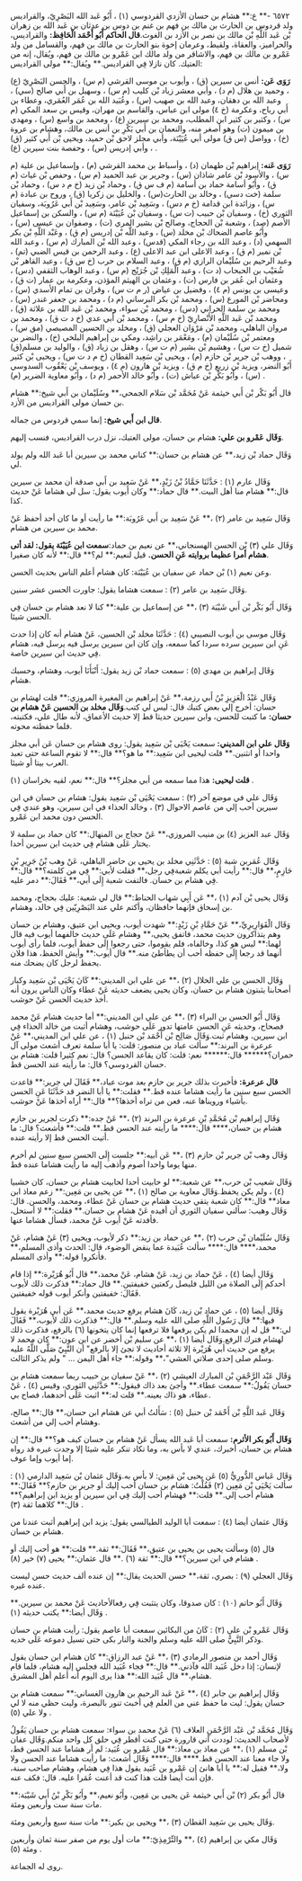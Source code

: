 ٦٥٧٢ -** ع:** هشام بن حسان الأزدي القردوسي (١) ، أَبُو عَبد الله البَصْرِيّ، والقراديس ولد قردوس بن الحارث بن مالك بن فهم بن غنم بن دوس بن عدثان بن عَبد الله بن زهران بْن عَبد اللَّهِ بْن مالك بن نصر بن الأزد بن الغوث.**قال الحاكم أَبُو أَحْمَد الْحَافِظ:** والقراديس، والحراميز، والعقاة، ولقيط، وعرمان إخوة بنو الحارث بن مالك بن فهم، والقسامل من ولد عَمْرو بن مالك بن فهم، والاشاقر من ولد مالك ابن عَمْرو بن مالك بن فهم، ويُقال، إنه من العتيك. كان نازلا فِي القراديس.** ويُقال:** مولى القراديس:

**رَوَى عَن:** أنس بن سيرين (ق) ، وأيوب بن موسى القرشي (م س) ، والحسن البَصْرِيّ (ع) ، وحميد بن هلال (م د) ، وأبي معشر زياد بْن كليب (م س) ، وسهيل بن أَبي صالح (سي) ، وعبد الله بن دهقان، وعبد الله بن صهيب (س) ، وعُبَيد الله بن عُمَر العُمَري، وعطاء بن أَبي رباح، وعكرمة (خ ٤) مولى ابن عباس، والقاسم بن مهران، وقيس بن سعد المكي (م س) ، وكثير بن كثير ابن المطلب، ومحمد بن سيرين (ع) ، ومحمد بن واسع (س) ، ومهدي بن ميمون (ت) وهو أصغر منه، والنعمان بن أَبي بَكْرِ بن أنس بن مالك، وهشام بن عروة (خ) ، وواصل (س ق) مولى أبي عُيَيْنَة، وأبي مجلز لاحق بْن حميد، ويحيى بْن أَبي كثير (ق) ، وأبي إدريس (س) ، وحفصة بنت سيرين (ع) .

**رَوَى عَنه:** إبراهيم بْن طهمان (د) ، وأسباط بن محمد القرشي (م) ، وإسماعيل بن علية (م س) ، والأسود بْن عامر شاذان (س) ، وجرير بن عبد الحميد (م س) ، وحفص بْن غياث (م ق) ، وأَبُو أسامة حماد بن أسامة (م ف س ق) ، وحماد بْن زيد (خ م د س) ، وحماد بْن سلمة (خت دسي) ، وخالد بن الحارث(س) ، والخليل بن زكريا (ق) ، وروح بن عبادة (م س) ، وزائدة ابن قدامة (خ م دس) ، وسَعِيد بْن عامر، وسَعِيد بْن أَبي عَرُوبَة، وسفيان الثوري (خ) ، وسفيان بْن حبيب (ت س) ، وسفيان بْن عُيَيْنَة (م س) ، والسكن بن إسماعيل الأصم (صد) ، وشعبة بْن الحجاج، وصالح بْن بشير المري (ت) ، وصفوان بن عيسى (س) ، وأَبُو عاصم الضحاك بْن مخلد (س) ، وعبد اللَّه بْن إدريس (م ق) ، وعَبْد اللَّهِ بْن بكر السهمي (د) ، وعبد الله بن رجاء المكي (قدس) ، وعبد الله بْن المبارك (م س) ، وعبد الله بْن نمير (م ق) ، وعبد الاعلى ابن عبد الاعلى (ع) ، وعبد الرحمن بن قيس الضبي (تم) ، وعبد الرحيم بن سُلَيْمان الرازي (م ق) ، وعبد السلام بن حرب (خ س ق) ، وعبد القاهر بْن شُعَيْب بن الحبحاب (د ت) ، وعبد الْمَلِكِ بْن جُرَيْج (م س) ، وعبد الوهاب الثقفي (دس) ، وعثمان ابن عُمَر بن فارس (ت) ، وعثمان بن الهيثم المؤذن، وعكرمة بن عمار (ت ق) ، وعيسى بن يونس (م ٤) ، وفضيل بن عياض (ر م ت س) ، وقران بن تمام الأسدي (س) ، ومحاضر بْن المورع (س) ، ومحمد بْن بكر البرساني (م د) ، ومحمد بن جعفر غندر (س) ، ومحمد بن سلمة الحراني (دس) ، ومحمد بْن سواء، ومحمد بْن عَبد الله بن علاثة (ق) ، ومحمد بْن عَبد اللَّهِ الأَنْصارِيّ (خ م س) ، ومحمد بْن أَبي عدي (خ د ت ق) ، ومحمد بن مروان الباهلي، ومحمد بْن مَرْوَان العجلي (ق) ، ومخلد بن الحسين المصيصي (مق س) ، ومعتمر بْن سُلَيْمان (م) ، ومَعْمَر بن راشِد، ومكي بن إبراهيم البلخي (خ) ، والنضر بن شميل (خ ت س) ، وهشيم بْن بشير (م ت س) ، وهقل بن زياد (ق) ، والوليد بن مسلم(ق) ، ووهب بْن جرير بْن حازم (م) ، ويحيى بْن سَعِيد القطان (خ م د ت س) ، ويحيى بْن كثير أَبُو النضر، ويزيد بْن زريع (خ م ق) ، ويزيد بْن هارون (م ٤) ، ويوسف بْن يَعْقُوب السدوسي (س) ، وأَبُو بَكْرِ بْن عياش (ت) ، وأَبُو خالد الأحمر (م د) ، وأَبُو معاوية الضرير (م) .

قال أَبُو بَكْر بْن أَبي خيثمة عَنْ مُحَمَّد بْن سَلام الجمحي،** وسُلَيْمان بن أَبي شيخ:** هشام بن حسان مولى القراديس من الأزد.

**قال ابن أَبي شيخ:** إنما سمي قردوس من جماله.

**وَقَال عَمْرو بن علي:** هشام بن حسان، مولى العتيك، نزل درب القراديس، فنسب إليهم.

وَقَال حماد بْن زيد،** عن هشام بن حسان:** كناني محمد بن سيرين أبا عَبد الله ولم يولد لي.

وَقَال عارم (١) : حَدَّثَنَا حَمَّادُ بْنُ زَيْدٍ،** عَنْ سَعِيد بن أَبي صدقة أن محمد بن سيرين قال:** هشام منا أهل البيت.** قال حماد:** وكان أيوب يقول: سل لي هشاما عَنْ حديث كذا.

وَقَال سَعِيد بن عامر (٢) ،** عَنْ سَعِيد بن أَبي عَرُوبَة:** ما رأيت أو ما كان أحد أحفظ عَنْ محمد بن سيرين من هشام.

وَقَال علي (٣) بْن الحسن الهسنجاني،** عن نعيم بن حماد:****سمعت ابن عُيَيْنَة يقول:** لقد أتى هشام أمرا عظيما بروايته عَنِ الحسن.** قيل لنعيم:** لم؟** قال:** لأنه كان صغيرا.

وعن نعيم (١) بْن حماد عن سفيان بن عُيَيْنَة: كان هشام أعلم الناس بحديث الحسن.

وَقَال سَعِيد بن عامر (٢) : سمعت هشاما يقول: جاورت الحسن عشر سنين.

وَقَال أَبُو بَكْر بْن أَبي شَيْبَة (٣) ،** عن إسماعيل بن علية:** كنا لا نعد هشام بن حسان فِي الحسن شيئا.

وَقَال موسى بن أيوب النصيبي (٤) : حَدَّثَنَا مخلد بْن الحسين، عَنْ هشام أنه كان إذا حدث عَنِ ابن سيرين سرده سردا كما سمعه، وإن كان ابن سيرين يرسل فيه يرسل فيه، هشام فِي حديث ابن سيرين خاصة.

وَقَال إبراهيم بن مهدي (٥) : سمعت حماد بْن زيد يقول: أَنْبَأَنَا أيوب، وهشام، وحسبك هشام.

وَقَال عَبْدُ الْعَزِيزِ بْنُ أَبي رزمة،** عَنْ إبراهيم بن المغيرة المروزي:** قلت لهشام بن حسان: أخرج إلي بعض كتبك قال: ليس لي كتب.**وَقَال مخلد بن الحسين عَنْ هشام بن حسان:** ما كتبت للحسن، وابن سيرين حديثا قط إلا حديث الأعماق، لأنه طال علي، فكتبته، فلما حفظته محوته.

**وَقَال علي ابن المديني:** سمعت يَحْيَى بْن سَعِيد يقول: روى هشام بن حسان عَن أبي مجلز واحدا أو انثنين.** قلت ليحيى ابن سَعِيد:** ما هو؟** قال:** لا تقوم الساعة حتى تعبد العرب بيتا أو شيئا.

**قلت ليحيى:** هذا مما سمعه من أبي مجلز؟** قال:** نعم، لقيه بخراسان (١) .

وَقَال علي في موضع آخر (٢) : سمعت يَحْيَى بْن سَعِيد يقول: هشام بن حسان في ابن سيرين أحب إلي من عاصم الاحوال (٣) ، وخالد الحذاء في ابن سيرين، وهو عندي فِي الحسن دون محمد ابن عَمْرو.

وَقَال عبد العزيز (٤) بن منيب المروزي،** عَنْ حجاج بن المنهال:** كان حماد بن سلمة لا يختار عَلَى هشام فِي حديث ابن سيرين أحدا.

وَقَال عُمَربن شبة (٥) : حَدَّثَنِي مخلد بن يحيى بن حاضر الباهلي، عَنْ وهب بْنُ جَرِيرِ بْنِ حَازِمٍ،** قال:** رأيت أبي يكلم شعبةفِي رجل،** فقلت لأبي:** فِي من كلمته؟** قال:** فِي هشام بن حسان. فالتفت شعبة إِلَى أبي،** فَقَالَ:** دمر عليه.

وَقَال يحيى بْن آدم (١) ،** عَن أَبِي شهاب الحناط:** قال لي شعبة: عليك بحجاج، ومحمد بن إسحاق فإنهما حافظان، وأكتم علي عند البَصْرِيّين فِي خالد، وهشام.

وَقَال الْقَوَارِيرِيِّ،** عَنْ حَمَّادِ بْنِ زَيْدٍ:** شهدت أيوب، ويحيى ابن عتيق، وهشام بن حسان وهم يتذاكرون حديث محمد، فاتفق يحيى،** وهشام عَلَى حديث خالفهما أيوب فيه قال لهما:** ليس هو كذا، وخالفاه، فلم يقوموا، حتى رجعوا إِلَى حفظ أيوب، فلما رأى أيوب أنهما قد رجعا إِلَى حفظه أحب أن يطأطئ منه.** قال أيوب:** وأيش الحفظ، هذا فلان يحفظ لرجل كان يضحك منه.

وَقَال الحسن بن علي الخلال (٢) ،** عن علي ابن المديني:** كَانَ يَحْيَى بْن سَعِيد وكبار أصحابنا يثبتون هشام بن حسان، وكان يحيى يضعف حديثه عَنْ عطاء وكان الناس يرون أنه أخذ حديث الحسن عَنْ حوشب.

وَقَال أَبُو الحسن بن البراء (٣) ،** عن علي ابن المديني:** أما حديث هشام عَنْ محمد فصحاح، وحديثه عَنِ الحسن عامتها تدور عَلَى حوشب، وهشام أثبت من خالد الحذاء فِي ابن سيرين، وهشام ثبت.وَقَال صَالِح بْن أَحْمَد بْن حنبل (١) ، عن علي ابن المديني،** عَنْ عرعرة بن البرند:** سألت عباد بن منصور: قلت: يا أبا سلمة تعرف أشعث مولى آل حمران؟****** قال:****** نعم: قلت: كان يقاعد الحسن؟ قال: نعم كثيرا قلت: هشام بن حسان القردوسي؟ قال: ما رأيته عند الحسن قط.

**قال عرعرة:** فأخبرت بذلك جرير بن حازم بعد موت عباد،** فَقَالَ لي جرير:** قاعدت الحسن سبع سنين ما رأيت هشاما عنده قط.** فقلت:** يا أبا النضر قد حَدَّثَنَا عَنِ الحسن بأشياء ورويناها عنه، فعن من تراه أخذها؟** قال:** أراه أخذها عَنْ حوشب.

وَقَال إبراهيم بْن مُحَمَّدِ بْنِ عرعرة بن البرند (٢) ،** عَنْ جده:** ذكرت لجرير بن حازم هشام بن حسان،**** قال:**** ما رأيته عند الحسن قط.** قلت:** فأشعث؟ قال: ما أتيت الحسن قط إلا رأيته عنده.

وَقَال وهب بْن جرير بْن حازم (٣) ،** عَن أبيه:** جلست إِلَى الحسن سبع سنين لم أخرم منها يوما واحدا أصوم وأذهب إليه ما رأيت هشاما عنده قط.

وَقَال شعيب بْن حرب،** عن شعبة:** لو حابيت أحدا لحابيت هشام بن حسان، كان خشبيا (٤) ، ولم يكن يحفظ.وَقَال معاوية بن صالح (١) ،** عن يحيى بن مَعِين:** زعم معاذ ابن معاذ** قال:** كان شعبة يتقي حديث هشام بن حسان عَنْ عطاء، ومحمد، والحسن. قال: وَقَال وهيب: سألني سفيان الثوري أن أفيده عَنْ هشام بن حسان.** فقلت:** لا أستحل، فأفدته عَنْ أيوب عَنْ محمد، فسأل هشاما عنها.

وَقَال سُلَيْمان بْن حرب (٢) ،** عن حماد بن زيد:** ذكر لأيوب، ويحيى (٣) عَنْ هشام، عَنْ محمد،**** قال:**** سألت عُبَيدة عما ينقض الوضوء، قال: الحدث وأذى المسلم،** فأنكروا قوله:** وأذى المسلم.

وَقَال أيضا (٤) ، عَنْ حماد بن زيد، عَنْ هشام، عَنْ محمد،** قال أَبُو هُرَيْرة:** إذا قام أحدكم إِلَى الصلاة من الليل فليصل ركعتين خفيفتين.** قال حماد:** فذكرت ذلك لأيوب فَقَالَ: خفيفتين وأنكر أيوب قوله خفيفتين.

وَقَال أيضا (٥) ، عن حماد بْن زيد، كَانَ هشام يرفع حديث محمد،** عَن أبي هُرَيْرة يقول فيها:** قال رَسُول اللَّهِ صلى الله عليه وسلم.** قال:** فذكرت ذلك لأيوب،** فَقَالَ لي:** قل له إن محمدا لم يكن يرفعها فلا ترفعها إنما كان يتخونها (٦) بالرفع، فذكرت ذلك لهشام فترك الرفع.وَقَال أيضا (١) ،** عن سليم بْن أخضر عن ابن عون:** كان محمد لا يرفع من حديث أبي هُرَيْرة إلا ثلاثة أحاديث لا تجئ إلا بالرفع" أن النَّبِيّ صَلَّى اللَّهُ عليه وسلم صلى إحدى صلاتي العشي"،** وقوله:** جاء أهل اليمن ... " ولم يذكر الثالث.

وَقَال عَبْد الرَّحْمَنِ بْن المبارك العيشي (٢) ،** عَنْ سفيان بن حبيب ربما سمعت هشام بن حسان يَقُولُ:** سمعت عطاء.** وأجئ بعد ذاك فيقول:** حَدَّثَنِي الثوري، وقيس (٤) ، عَنْ عطاء، هو ذاك بعينه.** قلت له:** اثبت عَلَى أحدهما، فصاح بي.

وَقَال عَبد اللَّهِ بْن أَحْمَد بْن حنبل (٥) : سَأَلتُ أبي عن هشام ابن حسان،** قال:** صالح، وهشام أحب إلي من أشعث.

**وَقَال أَبُو بكر الأثرم:** سمعت أبا عَبد الله يسأل عَنْ هشام بن حسان كيف هو؟** قال:** إن هشام بن حسان، أخبرك، عندي لا بأس به، وما تكاد تنكر عليه شيئا إلا وجدت غيره قد رواه إما أيوب وإما عوف.

وَقَال عَباس الدُّورِيُّ (٥) عَن يحيى بْن مَعِين: لا بأس به.وَقَال عثمان بْن سَعِيد الدارمي (١) : سألت يَحْيَى بْن مَعِين (٢) فَقُلْتُ: هشام بن حسان أحب إليك أو جرير بن حازم؟** فَقَالَ:** هشام أحب إلي.** قلت:** فهشام أحب إليك فِي ابن سيرين أو يزيد ابن إبراهيم؟** قال:** كلاهما ثقة (٣) .

وَقَال عثمان أيضا (٤) : سمعت أبا الوليد الطيالسي يقول: يزيد ابن إبراهيم أثبت عندنا من هشام بن حسان.

قال (٥) وسألت يحيى بن يحيى بن عتيق،** فَقَالَ:** ثقة.** قلت:** هو أحب إليك أو هشام في ابن سيرين؟** قال:** ثقة (٦) .** قال عثمان:** يحيى (٧) خير (٨) .

وَقَال العجلي (٩) : بصري، ثقة،** حسن الحديث يقال:** إن عنده ألف حديث حسن ليست عنده غيره.

وَقَال أَبُو حاتم (١٠) : كان صدوقا، وكان يتثبت فِي رفعالأحاديث عَنْ محمد بن سيرين.** وَقَال أيضا:** يكتب حديثه (١) .

وَقَال عَمْرو بْن علي (٢) : كَانَ من البكائين سمعت أبا عاصم يقول: رأيت هشام بن حسان وذكر النَّبِيُّ صلى الله عليه وسلم والجنة والنار بكى حتى تسيل دموعه عَلَى خديه.

وَقَال أحمد بن منصور الرمادي (٣) ،** عَنْ عبد الرزاق:** كان هشام ابن حسان يقول لإنسان: إذا دخل عُبَيد الله فآذني.** قال:** فجاء عُبَيد الله فجلس إليه هشام، فلما قام هشام،** قال عُبَيد الله:** هذا يرى اليوم أنه أعلم أهل المشرق.

وَقَال إبراهيم بن جابر (٤) ،** عَنْ عَبد الرحيم بن هارون الغساني:** سمعت هشام بن حسان يقول: ليت ما حفظ عني من العلم فِي أخبث تنور بالبصرة، وليت حظي منه لا لي ولا علي (٥) .

وَقَال مُحَمَّد بْن عَبْد الرَّحْمَنِ العلاف (٦) عَنْ محمد بن سواء: سمعت هشام بن حسان يَقُولُ لأصحاب الحديث: لوددت أني قارورة حتى كنت أقطر فِي حلق كل واحد منكم.وَقَال عفان بْن مسلم (١) ،** عن معاذ بن معاذ:** قال عَمْرو بن عُبَيد: لم أر هشاما عند الحسن قط، ولا جاء معنا عند الحسن قط.**** قال:**** وَقَال أشعث: ما رأيت هشاما عند الحسن ولا ولا،** فقيل له:** يا أبا هانئ إن عَمْرو بن عُبَيد يقول هذا فِي هشام، وهشام صاحب سنة، فإن أنت أيضا قلت هذا كنت قد أعنت عُمَرا عليه. قال: فكف عنه.

قال أَبُو بكر (٢) بْن أَبي خيثمة عَن يحيى بن مَعِين، وأَبُو نعيم،** وأَبُو بَكْرِ بْنُ أَبي شَيْبَة:** مات سنة ست وأربعين ومئة.

وَقَال يحيى بن سَعِيد القطان (٣) ،** ويحيى بن بكير:** مات سنة سبع وأربعين ومئة.

وَقَال مكي بن إبراهيم (٤) ،** والتِّرْمِذِيّ:** مات أول يوم من صفر سنة ثمان وأربعين ومئة (٥) .

روى له الجماعة.
